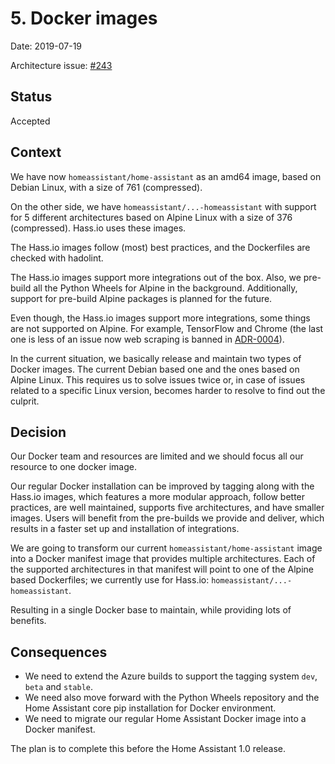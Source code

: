 
# 5. Docker images

Date: 2019-07-19

Architecture issue: [#243](https://github.com/home-assistant/architecture/issues/243)

## Status

Accepted

## Context

We have now `homeassistant/home-assistant` as an amd64 image, based on Debian Linux, with a size of 761 (compressed).

On the other side, we have `homeassistant/...-homeassistant` with support for 5 different architectures based on Alpine Linux with a size of 376 (compressed). Hass.io uses these images.

The Hass.io images follow (most) best practices, and the Dockerfiles are checked with hadolint.

The Hass.io images support more integrations out of the box. Also, we pre-build all the Python Wheels for Alpine in the background. Additionally, support for pre-build Alpine packages is planned for the future.

Even though, the Hass.io images support more integrations, some things are not supported on Alpine. For example, TensorFlow and Chrome (the last one is less of an issue now web scraping is banned in [ADR-0004](0004-webscraping.md)).

In the current situation, we basically release and maintain two types of Docker images. The current Debian based one and the ones based on Alpine Linux. This requires us to solve issues twice or, in case of issues related to a specific Linux version, becomes harder to resolve to find out the culprit.

## Decision

Our Docker team and resources are limited and we should focus all our resource to one docker image.

Our regular Docker installation can be improved by tagging along with the Hass.io images, which features a more modular approach, follow better practices, are well maintained, supports five architectures, and have smaller images. Users will benefit from the pre-builds we provide and deliver, which results in a faster set up and installation of integrations.

We are going to transform our current `homeassistant/home-assistant` image into a Docker manifest image that provides multiple architectures. Each of the supported architectures in that manifest will point to one of the Alpine based Dockerfiles; we currently use for Hass.io: `homeassistant/...-homeassistant`.

Resulting in a single Docker base to maintain, while providing lots of benefits.

## Consequences

- We need to extend the Azure builds to support the tagging system `dev`, `beta` and `stable`.
- We need also move forward with the Python Wheels repository and the Home Assistant core pip installation for Docker environment. 
- We need to migrate our regular Home Assistant Docker image into a Docker manifest.

The plan is to complete this before the Home Assistant 1.0 release.
